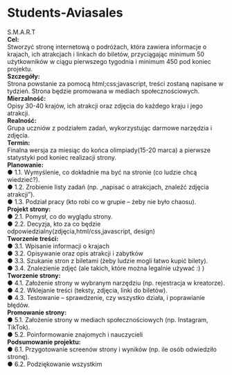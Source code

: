 # Students-Aviasales
S.M.A.R.T<br />
**Cel:**<br />
Stworzyć stronę internetową o podróżach, która zawiera informacje o krajach, ich atrakcjach i linkach do biletów, przyciągając minimum 50 użytkowników w ciągu pierwszego tygodnia i minimum 450 pod koniec projektu.<br />
**Szczegóły:**<br />
Strona powstanie za pomocą html;css;javascript, treści zostaną napisane w tydzień. Strona będzie promowana w mediach społecznościowych.<br />
**Mierzalność:**<br />
Opisy 30-40 krajów, ich atrakcji oraz zdjęcia do każdego kraju i jego atrakcji.<br />
**Realność:**<br />
Grupa uczniów z podziałem zadań, wykorzystując darmowe narzędzia i zdjęcia.<br />
**Termin:**<br />
Finalna wersja za miesiąc do końca olimpiady(15-20 marca) a pierwsze statystyki pod koniec realizacji strony.<br />
**Planowanie:**<br />
● 1.1. Wymyślenie, co dokładnie ma być na stronie (co ludzie chcą wiedzieć?).<br />
● 1.2. Zrobienie listy zadań (np. „napisać o atrakcjach, znaleźć zdjęcia atrakcji”).<br />
● 1.3. Podział pracy (kto robi co w grupie – żeby nie było chaosu).<br />
**Projekt strony:**<br />
● 2.1. Pomysł, co do wyglądu strony.<br />
● 2.2. Decyzja, kto za co będzie odpowiedzialny(zdjęcia,html/css,javascript, design)<br />
**Tworzenie treści:**<br />
● 3.1. Wpisanie informacji o krajach<br />
● 3.2. Opisywanie oraz opis atrakcji i zabytków<br />
● 3.3. Szukanie stron z biletami (żeby ludzie mogli łatwo kupić bilety).<br />
● 3.4. Znalezienie zdjęć (ale takich, które można legalnie używać :) )<br />
**Tworzenie strony:**<br />
● 4.1. Założenie strony w wybranym narzędziu (np. rejestracja w kreatorze).<br />
● 4.2. Wklejanie treści (teksty, zdjęcia, linki do biletów).<br />
● 4.3. Testowanie – sprawdzenie, czy wszystko działa, i poprawianie błędów.<br />
**Promowanie strony:**<br />
● 5.1. Założenie strony w mediach społecznościowych (np. Instagram, TikTok).<br />
● 5.2. Poinformowanie znajomych i nauczycieli<br />
**Podsumowanie projektu:**<br />
● 6.1. Przygotowanie screenów strony i wyników (np. ile osób odwiedziło stronę).<br />
● 6.2. Podziękowanie wszystkim<br />
